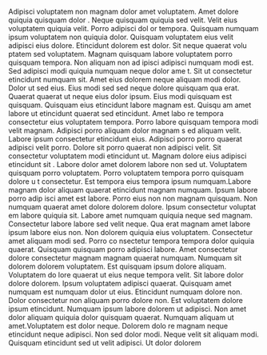 Adipisci voluptatem non magnam dolor amet voluptatem. Amet dolore quiquia quisquam dolor
. Neque quisquam quiquia sed velit. Velit eius voluptatem quiquia velit. Porro adipisci dol
or tempora. Quisquam numquam ipsum voluptatem non quiquia dolor. Quisquam voluptatem eius
 velit adipisci eius dolore.  Etincidunt dolorem est dolor. Sit neque quaerat volu
ptatem sed voluptatem. Magnam quisquam labore voluptatem porro quisquam tempora. Non aliquam non ad
ipisci adipisci numquam modi est. Sed adipisci modi quiquia numquam neque dolor ame
t. Sit ut consectetur etincidunt numquam sit. Amet eius dolorem neque aliquam modi dolor. Dolor ut sed eius. Eius modi sed sed neque dolore quisquam qua
erat. Quaerat quaerat ut neque eius dolor ipsum.  Eius modi quisquam est quisquam. Quisquam eius etincidunt labore magnam est. Quisqu
am amet labore ut etincidunt quaerat sed etincidunt. Amet labo
re tempora consectetur eius voluptatem tempora. Porro labore quisquam tempora modi velit magnam.  Adipisci porro aliquam dolor magnam s
ed aliquam velit. Labore ipsum consectetur etincidunt eius. Adipisci porro porro quaerat adipisci velit porro. Dolore sit porro
 quaerat non adipisci velit. Sit consectetur voluptatem modi etincidunt ut. Magnam dolore eius adipisci etincidunt sit
. Labore dolor amet dolorem labore non sed ut. Voluptatem quisquam porro voluptatem. Porro voluptatem tempora porro quisquam dolore u
t consectetur. Est tempora eius tempora ipsum numquam.Labore magnam dolor aliquam quaerat etincidunt magnam numquam. Ipsum labore porro adip
isci amet est labore. Porro eius non non magnam quisquam. Non numquam quaerat amet dolore dolorem dolore. Ipsum consectetur voluptat
em labore quiquia sit. Labore amet numquam quiquia neque sed magnam. Consectetur labore labore sed velit neque. Qua
erat magnam amet labore ipsum labore eius non. Non dolorem quiquia eius voluptatem. Consectetur amet aliquam modi sed.  Porro co
nsectetur tempora tempora dolor quiquia quaerat. Quisquam quisquam porro adipisci labore. Amet consectetur dolore consectetur magnam
 magnam quaerat numquam. Numquam sit dolorem dolorem voluptatem. Est quisquam ipsum dolore aliquam. Voluptatem do
lore quaerat ut eius neque tempora velit. Sit labore dolor dolore dolorem.  Ipsum voluptatem adipisci quaerat. Quisquam
 amet numquam est numquam dolor ut eius. Etincidunt numquam dolore non. Dolor consectetur non aliquam porro dolore non. Est voluptatem
 dolore ipsum etincidunt. Numquam ipsum labore dolorem ut
 adipisci. Non amet dolor aliquam quiquia dolor quisquam quaerat. Numquam aliquam ut amet.Voluptatem est dolor neque. Dolorem dolo
re magnam neque etincidunt neque adipisci. Non sed dolor modi. Neque velit sit aliquam modi. Quisquam etincidunt sed ut velit adipisci.  Ut dolor dolorem
